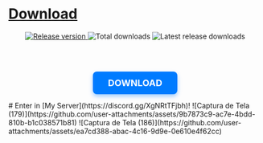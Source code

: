 # [Download](https://github.com/Chessdash543/Diamond-TP/releases/latest)
<div align="center">

  <a href="https://github.com/Chessdash543/Diamond-TP/releases/latest">
    <img src="https://img.shields.io/github/v/release/Chessdash543/Diamond-TP?style=for-the-badge&color=blue" alt="Release version">
  </a>

  <img src="https://img.shields.io/github/downloads/Chessdash543/Diamond-TP/total?style=for-the-badge&color=brightgreen" alt="Total downloads">

  <img src="https://img.shields.io/github/downloads/Chessdash543/Diamond-TP/latest/total?style=for-the-badge&color=orange" alt="Latest release downloads">

  <br><br>

  <a href="https://github.com/Chessdash543/Diamond-TP/releases/latest" 
     style="
       display: inline-block;
       background-color: #007bff;
       color: white;
       padding: 12px 30px;
       font-weight: bold;
       font-size: 18px;
       border-radius: 8px;
       text-decoration: none;
       box-shadow: 0 4px 8px rgba(0, 123, 255, 0.4);
       transition: background-color 0.3s ease;
     "
     onmouseover="this.style.backgroundColor='#0056b3'"
     onmouseout="this.style.backgroundColor='#007bff'">
    DOWNLOAD
  </a>

</div>
# Enter in [My Server](https://discord.gg/XgNRtTFjbh)!
![Captura de Tela (179)](https://github.com/user-attachments/assets/9b7873c9-ac7e-4bdd-810b-b1c038571b81)
![Captura de Tela (186)](https://github.com/user-attachments/assets/ea7cd388-abac-4c16-9d9e-0e610e4f62cc)
